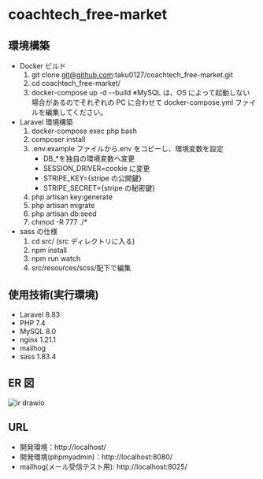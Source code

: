 # coachtech_free-market

## 環境構築

- Docker ビルド
  1. git clone git@github.com:taku0127/coachtech_free-market.git
  2. cd coachtech_free-market/
  3. docker-compose up -d --build
     ※MySQL は、OS によって起動しない場合があるのでそれぞれの PC に合わせて docker-compose.yml ファイルを編集してください。
- Laravel 環境構築
  1. docker-compose exec php bash
  2. composer install
  3. .env.example ファイルから.env をコピーし、環境変数を設定
     - DB\_\*を独自の環境変数へ変更
     - SESSION_DRIVER=cookie に変更
     - STRIPE_KEY={stripe の公開鍵}
     - STRIPE_SECRET={stripe の秘密鍵}
  4. php artisan key:generate
  5. php artisan migrate
  6. php artisan db:seed
  7. chmod -R 777 ./\*
- sass の仕様
  1. cd src/ (src ディレクトリに入る)
  2. npm install
  3. npm run watch
  4. src/resources/scss/配下で編集

## 使用技術(実行環境)

- Laravel 8.83
- PHP 7.4
- MySQL 8.0
- nginx 1.21.1
- mailhog
- sass 1.83.4

## ER 図

![ir drawio](https://github.com/user-attachments/assets/3f01079b-4c5c-4806-9b89-91c72ed96dbb)


## URL

- 開発環境：http://localhost/
- 開発環境(phpmyadmin)：http://localhost:8080/
- mailhog(メール受信テスト用): http://localhost:8025/
